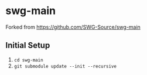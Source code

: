 # swg-main
Forked from https://github.com/SWG-Source/swg-main

## Initial Setup
 1. `cd swg-main`
 2. `git submodule update --init --recursive`
